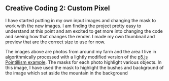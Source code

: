 ## Creative Coding 2: Custom Pixel

I have started putting in my own input images and changing the mask to work with the new images. I am finding the project pretty easy to understand at this point and am excited to get more into changing the code and seeing how that changes the render. I made my own thumbnail and preview that are the correct size to use for now. 

The images above are photos from around my farm and the area I live in algorithmically processed with a lightly modified version of the [p5.js Pointillism example](https://p5js.org/examples/image-pointillism.html). The masks for each photo highlight various objects. In this image, I have used the mask to highlight the bushes and background of the image which set aside the mountain in the background
